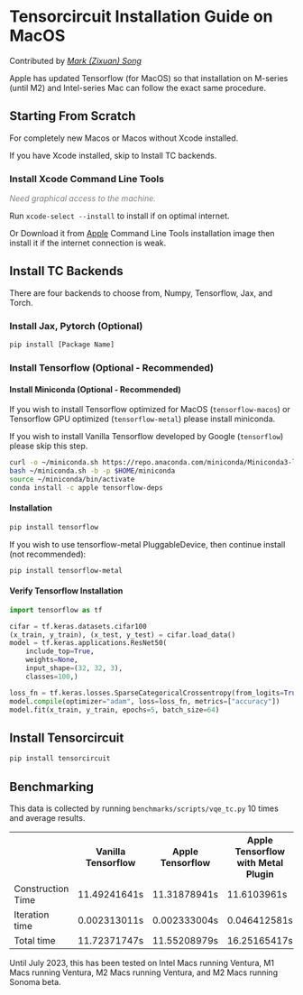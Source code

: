 # Tensorcircuit Installation Guide on MacOS

Contributed by [_Mark (Zixuan) Song_](https://marksong.tech)

Apple has updated Tensorflow (for MacOS) so that installation on M-series (until M2) and Intel-series Mac can follow the exact same procedure.

## Starting From Scratch

For completely new Macos or Macos without Xcode installed.

If you have Xcode installed, skip to Install TC backends.

### Install Xcode Command Line Tools

<font color=gray><em>Need graphical access to the machine.</em></font>

Run `xcode-select --install` to install if on optimal internet.

Or Download it from [Apple](https://developer.apple.com/download/more/) Command Line Tools installation image then install it if the internet connection is weak.

## Install TC Backends

There are four backends to choose from, Numpy, Tensorflow, Jax, and Torch.

### Install Jax, Pytorch (Optional)

```bash
pip install [Package Name]
```
### Install Tensorflow (Optional - Recommended)

#### Install Miniconda (Optional - Recommended)

If you wish to install Tensorflow optimized for MacOS (`tensorflow-macos`) or Tensorflow GPU optimized (`tensorflow-metal`) please install miniconda.

If you wish to install Vanilla Tensorflow developed by Google (`tensorflow`) please skip this step.

```bash
curl -o ~/miniconda.sh https://repo.anaconda.com/miniconda/Miniconda3-latest-MacOSX-arm64.sh
bash ~/miniconda.sh -b -p $HOME/miniconda
source ~/miniconda/bin/activate
conda install -c apple tensorflow-deps
```

#### Installation

```bash
pip install tensorflow
```

If you wish to use tensorflow-metal PluggableDevice, then continue install (not recommended):

```bash
pip install tensorflow-metal
```

#### Verify Tensorflow Installation

```python
import tensorflow as tf

cifar = tf.keras.datasets.cifar100
(x_train, y_train), (x_test, y_test) = cifar.load_data()
model = tf.keras.applications.ResNet50(
    include_top=True,
    weights=None,
    input_shape=(32, 32, 3),
    classes=100,)

loss_fn = tf.keras.losses.SparseCategoricalCrossentropy(from_logits=True)
model.compile(optimizer="adam", loss=loss_fn, metrics=["accuracy"])
model.fit(x_train, y_train, epochs=5, batch_size=64)
```

## Install Tensorcircuit

```bash
pip install tensorcircuit
```

## Benchmarking

This data is collected by running `benchmarks/scripts/vqe_tc.py` 10 times and average results.

<table>
  <tr>
    <th></th>
    <th>Vanilla Tensorflow</th>
    <th>Apple Tensorflow</th>
    <th>Apple Tensorflow with Metal Plugin</th>
  </tr>
  <tr>
    <td>Construction Time</td>
    <td>11.49241641s</td>
    <td>11.31878941s</td>
    <td>11.6103961s</td>
  </tr>
  <tr>
    <td>Iteration time</td>
    <td>0.002313011s</td>
    <td>0.002333004s</td>
    <td>0.046412581s</td>
  </tr>
  <tr>
    <td>Total time</td>
    <td>11.72371747s</td>
    <td>11.55208979s</td>
    <td>16.25165417s</td>
  </tr>
</table>


Until July 2023, this has been tested on Intel Macs running Ventura, M1 Macs running Ventura, M2 Macs running Ventura, and M2 Macs running Sonoma beta.